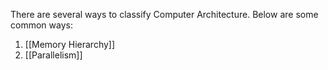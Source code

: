There are several ways to classify Computer Architecture. Below are some common ways:

1. [[Memory Hierarchy]]
2. [[Parallelism]]